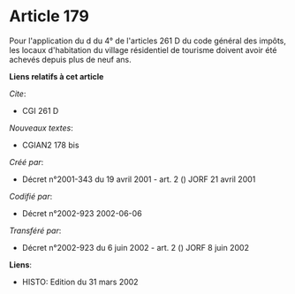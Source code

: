 # Article 179

Pour l'application du d du 4° de l'articles 261 D du code général des impôts, les locaux d'habitation du village résidentiel
de tourisme doivent avoir été achevés depuis plus de neuf ans.

**Liens relatifs à cet article**

_Cite_:

  - CGI 261 D

_Nouveaux textes_:

  - CGIAN2 178 bis

_Créé par_:

  - Décret n°2001-343 du 19 avril 2001 - art. 2 () JORF 21 avril 2001

_Codifié par_:

  - Décret n°2002-923 2002-06-06

_Transféré par_:

  - Décret n°2002-923 du 6 juin 2002 - art. 2 () JORF 8 juin 2002

**Liens**:

  - HISTO: Edition du 31 mars 2002
